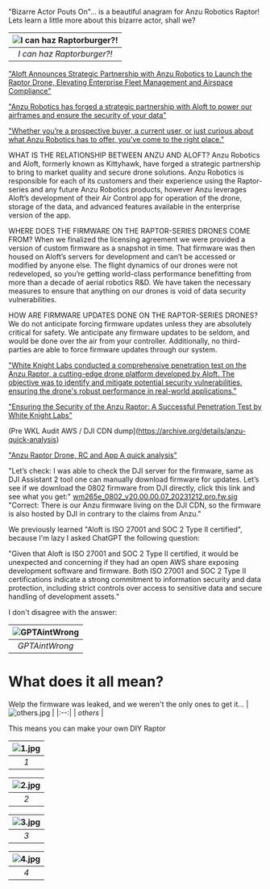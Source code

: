 "Bizarre Actor Pouts On"... is a beautiful anagram for Anzu Robotics Raptor! Lets learn a little more about this bizarre actor, shall we? 

| ![I can haz Raptorburger?!](https://github.com/MAVProxyUser/BizarreActorPoutsOn/raw/main/BizzareActorPouting.jpg) | 
|:--:| 
| *I can haz Raptorburger?!* |

["Aloft Announces Strategic Partnership with Anzu Robotics to Launch the Raptor Drone, Elevating Enterprise Fleet Management and Airspace Compliance"](https://www.aloft.ai/blog/aloft-announces-strategic-partnership-with-anzu-robotics-to-launch-the-raptor-drone-elevating-enterprise-fleet-management-and-airspace-compliance/)

["Anzu Robotics has forged a strategic partnership with Aloft to power our airframes and ensure the security of your data"](https://www.anzurobotics.com/powered-by-aloft-air-control/)

["Whether you’re a prospective buyer, a current user, or just curious about what Anzu Robotics has to offer, you’ve come to the right place."](https://www.anzurobotics.com/faq/) 

WHAT IS THE RELATIONSHIP BETWEEN ANZU AND ALOFT?
Anzu Robotics and Aloft, formerly known as Kittyhawk, have forged a strategic partnership to bring to market quality and secure drone solutions. Anzu Robotics is responsible for each of its customers and their experience using the Raptor-series and any future Anzu Robotics products, however Anzu leverages Aloft’s development of their Air Control app for operation of the drone, storage of the data, and advanced features available in the enterprise version of the app.

WHERE DOES THE FIRMWARE ON THE RAPTOR-SERIES DRONES COME FROM?
When we finalized the licensing agreement we were provided a version of custom firmware as a snapshot in time. That firmware was then housed on Aloft’s servers for development and can’t be accessed or modified by anyone else. The flight dynamics of our drones were not redeveloped, so you’re getting world-class performance benefitting from more than a decade of aerial robotics R&D. We have taken the necessary measures to ensure that anything on our drones is void of data security vulnerabilities.

HOW ARE FIRMWARE UPDATES DONE ON THE RAPTOR-SERIES DRONES?
We do not anticipate forcing firmware updates unless they are absolutely critical for safety. We anticipate any firmware updates to be seldom, and would be done over the air from your controller. Additionally, no third-parties are able to force firmware updates through our system.

["White Knight Labs conducted a comprehensive penetration test on the Anzu Raptor, a cutting-edge drone platform developed by Aloft. The objective was to identify and mitigate potential security vulnerabilities, ensuring the drone's robust performance in real-world applications."](https://www.linkedin.com/posts/white-knight-labs_ensuring-the-security-of-the-anzu-raptor-activity-7201966025800572929-lUeW/)

["Ensuring the Security of the Anzu Raptor: A Successful Penetration Test by White Knight Labs"](https://www.aloft.ai/blog/ensuring-the-security-of-the-anzu-raptor-a-successful-penetration-test-by-white-knight-labs/)

(Pre WKL Audit AWS / DJI CDN dump](https://archive.org/details/anzu-quick-analysis)

["Anzu Raptor Drone, RC and App A quick analysis"](https://think-awesome.com/Anzu_quick_analysis.pdf)

"Let’s check: I was able to check the DJI server for the firmware, same as DJI Assistant 2 tool one can manually download firmware for updates. Let’s see if we download the 0802 firmware from DJI directly, click this link and see what you get:"
[wm265e_0802_v20.00.00.07_20231212.pro.fw.sig](https://archive.org/download/anzu-quick-analysis/Users/kfinisterre/Desktop/Aloft_DJI-CDN_dump/wm265e_0802_v11.07.01.16_20240625.pro.fw.sig) "Correct: There is our Anzu firmware living on the DJI CDN, so the firmware is also hosted by DJI in contrary to the claims from Anzu."

We previously learned "Aloft is ISO 27001 and SOC 2 Type II certified", because I'm lazy I asked ChatGPT the following question: 

"Given that Aloft is ISO 27001 and SOC 2 Type II certified, it would be unexpected and concerning if they had an open AWS share exposing development software and firmware. Both ISO 27001 and SOC 2 Type II certifications indicate a strong commitment to information security and data protection, including strict controls over access to sensitive data and secure handling of development assets."

I don't disagree with the answer: 

| ![GPTAintWrong](https://github.com/MAVProxyUser/BizarreActorPoutsOn/raw/main/GPTAintWrong.png) | 
|:--:| 
| *GPTAintWrong* |

# What does it all mean? 

Welp the firmware was leaked, and we weren't the only ones to get it... 
| ![others.jpg](https://github.com/MAVProxyUser/BizarreActorPoutsOn/raw/main/others.png) | 
|:--:| 
| *others* |

This means you can make your own DIY Raptor

| ![1.jpg](https://github.com/MAVProxyUser/BizarreActorPoutsOn/raw/main/1.jpg) | 
|:--:| 
| *1* |

| ![2.jpg](https://github.com/MAVProxyUser/BizarreActorPoutsOn/raw/main/2.jpg) | 
|:--:| 
| *2* |

| ![3.jpg](https://github.com/MAVProxyUser/BizarreActorPoutsOn/raw/main/3.jpg) | 
|:--:| 
| *3* |

| ![4.jpg](https://github.com/MAVProxyUser/BizarreActorPoutsOn/raw/main/4.jpg) | 
|:--:| 
| *4* |



